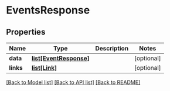 # EventsResponse

## Properties
Name | Type | Description | Notes
------------ | ------------- | ------------- | -------------
**data** | [**list[EventResponse]**](EventResponse.md) |  | [optional] 
**links** | [**list[Link]**](Link.md) |  | [optional] 

[[Back to Model list]](../README.md#documentation-for-models) [[Back to API list]](../README.md#documentation-for-api-endpoints) [[Back to README]](../README.md)

